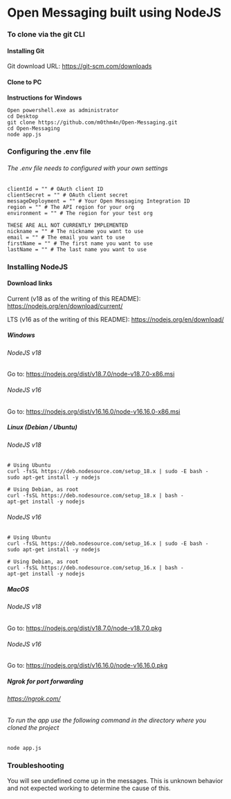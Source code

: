 # Open Messaging built using NodeJS

### To clone via the git CLI
#### Installing Git
Git download URL: https://git-scm.com/downloads

#### Clone to PC
**Instructions for Windows**
```
Open powershell.exe as administrator
cd Desktop
git clone https://github.com/m0thm4n/Open-Messaging.git
cd Open-Messaging
node app.js
```

### Configuring the .env file
###### The .env file needs to configured with your own settings
```
clientId = "" # OAuth client ID
clientSecret = "" # OAuth client secret
messageDeployment = "" # Your Open Messaging Integration ID
region = "" # The API region for your org
environment = "" # The region for your test org

THESE ARE ALL NOT CURRENTLY IMPLEMENTED
nickname = "" # The nickname you want to use
email = "" # The email you want to use
firstName = "" # The first name you want to use
lastName = "" # The last name you want to use
```

### Installing NodeJS

#### Download links
Current (v18 as of the writing of this README): https://nodejs.org/en/download/current/

LTS (v16 as of the writing of this README): https://nodejs.org/en/download/

##### Windows

###### NodeJS v18
Go to: https://nodejs.org/dist/v18.7.0/node-v18.7.0-x86.msi

###### NodeJS v16
Go to: https://nodejs.org/dist/v16.16.0/node-v16.16.0-x86.msi

##### Linux (Debian / Ubuntu)

###### NodeJS v18
```
# Using Ubuntu
curl -fsSL https://deb.nodesource.com/setup_18.x | sudo -E bash -
sudo apt-get install -y nodejs

# Using Debian, as root
curl -fsSL https://deb.nodesource.com/setup_18.x | bash -
apt-get install -y nodejs
```

###### NodeJS v16
```
# Using Ubuntu
curl -fsSL https://deb.nodesource.com/setup_16.x | sudo -E bash -
sudo apt-get install -y nodejs

# Using Debian, as root
curl -fsSL https://deb.nodesource.com/setup_16.x | bash -
apt-get install -y nodejs
```

##### MacOS

###### NodeJS v18
Go to: https://nodejs.org/dist/v18.7.0/node-v18.7.0.pkg

###### NodeJS v16
Go to: https://nodejs.org/dist/v16.16.0/node-v16.16.0.pkg

##### Ngrok for port forwarding

###### https://ngrok.com/

###### To run the app use the following command in the directory where you cloned the project

```node app.js```

### Troubleshooting

You will see undefined come up in the messages. This is unknown behavior and not expected working to determine the cause of this.
